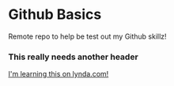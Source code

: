 Github Basics
===========================
Remote repo to help be test out my Github skillz!

### This really needs another header

[I'm learning this on lynda.com!](http://lynda.com)
